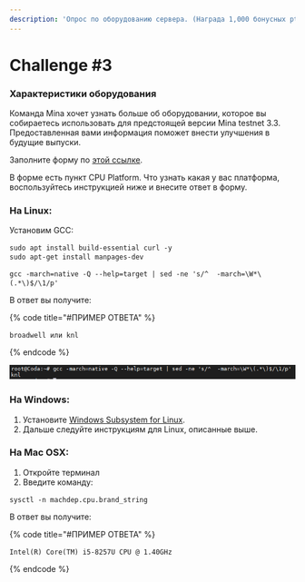 ```yaml
---
description: 'Опрос по оборудованию сервера. (Награда 1,000 бонусных pts)'
---
```


# Challenge \#3

### Характеристики оборудования

Команда Mina хочет узнать больше об оборудовании, которое вы собираетесь использовать для предстоящей версии Mina testnet 3.3. Предоставленная вами информация поможет внести улучшения в будущие выпуски.

Заполните форму по [этой ссылке](https://forms.gle/Qft3VquQ5Nobgetb7).

В форме есть пункт CPU Platform. Что узнать какая у вас платформа, воспользуйтесь инструкцией ниже и внесите ответ в форму.

### На Linux:

Установим GCC:

```text
sudo apt install build-essential curl -y
sudo apt-get install manpages-dev
```

```text
gcc -march=native -Q --help=target | sed -ne 's/^  -march=\W*\(.*\)$/\1/p'
```

В ответ вы получите:

{% code title="\#ПРИМЕР ОТВЕТА" %}
```text
broadwell или knl
```
{% endcode %}

![](../.gitbook/assets/image%20%285%29.png)

### На Windows:

1. Установите [Windows Subsystem for Linux](https://docs.microsoft.com/en-us/windows/wsl/install-win10).
2. Дальше следуйте инструкциям для Linux, описанные выше.

### На Mac OSX:

1. Откройте терминал
2. Введите команду:

```text
sysctl -n machdep.cpu.brand_string
```

В ответ вы получите:

{% code title="\#ПРИМЕР ОТВЕТА" %}
```text
Intel(R) Core(TM) i5-8257U CPU @ 1.40GHz
```
{% endcode %}

